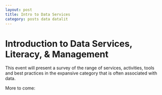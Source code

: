 ```yaml
---
layout: post
title: Intro to Data Services
category: posts data datalit
---
```


# Introduction to Data Services, Literacy, & Management

This event will present a survey of the range of services, activities, tools and
best practices in the expansive category that is often associated with data. 

More to come: 


